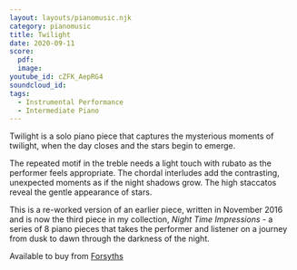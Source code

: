 ```yaml
---
layout: layouts/pianomusic.njk
category: pianomusic
title: Twilight
date: 2020-09-11 
score:
  pdf: 
  image: 
youtube_id: cZFK_AepRG4
soundcloud_id:
tags:
  - Instrumental Performance
  - Intermediate Piano
---
```


Twilight is a solo piano piece that captures the mysterious moments of twilight, when the day closes and the stars begin to emerge.

The repeated motif in the treble needs a light touch with rubato as the performer feels appropriate. The chordal interludes add the contrasting, unexpected moments as if the night shadows grow. The high staccatos reveal the gentle appearance of stars. 

This is a re-worked version of an earlier piece, written in November 2016 and is now the third piece in my collection, *Night Time Impressions* - a series of 8 piano pieces that takes the performer and listener on a journey from dusk to dawn through the darkness of the night.

Available to buy from [Forsyths](https://www.forsyths.co.uk/music/forsyth-publications/forsyth-publications-by-instrument/piano/148404-night-time-impressions-sarah-baker-piano-sheet-music-9790570500192.html)